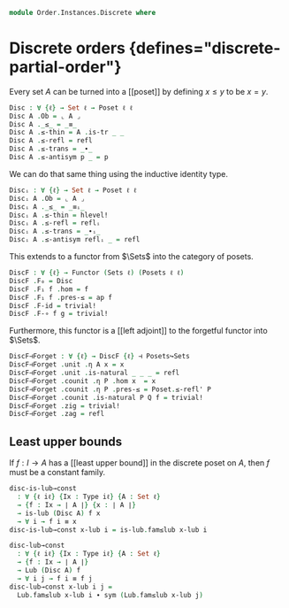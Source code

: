 <!--
```agda
open import Cat.Displayed.Univalence.Thin
open import Cat.Displayed.Total
open import Cat.Functor.Adjoint
open import Cat.Prelude

open import Order.Diagram.Lub
open import Order.Base
```
-->

```agda
module Order.Instances.Discrete where
```

<!--
```agda
open Functor
open Poset
open _⊣_
open _=>_
```
-->

# Discrete orders {defines="discrete-partial-order"}

Every set $A$ can be turned into a [[poset]] by defining $x \le y$ to
be $x = y$.

```agda
Disc : ∀ {ℓ} → Set ℓ → Poset ℓ ℓ
Disc A .Ob = ⌞ A ⌟
Disc A ._≤_ = _≡_
Disc A .≤-thin = A .is-tr _ _
Disc A .≤-refl = refl
Disc A .≤-trans = _∙_
Disc A .≤-antisym p _ = p
```

We can do that same thing using the inductive identity type.

```agda
Discᵢ : ∀ {ℓ} → Set ℓ → Poset ℓ ℓ
Discᵢ A .Ob = ⌞ A ⌟
Discᵢ A ._≤_ = _≡ᵢ_
Discᵢ A .≤-thin = hlevel!
Discᵢ A .≤-refl = reflᵢ
Discᵢ A .≤-trans = _∙ᵢ_
Discᵢ A .≤-antisym reflᵢ _ = refl
```

This extends to a functor from $\Sets$ into the category of posets.

```agda
DiscF : ∀ {ℓ} → Functor (Sets ℓ) (Posets ℓ ℓ)
DiscF .F₀ = Disc
DiscF .F₁ f .hom = f
DiscF .F₁ f .pres-≤ = ap f
DiscF .F-id = trivial!
DiscF .F-∘ f g = trivial!
```

Furthermore, this functor is a [[left adjoint]] to the forgetful functor
into $\Sets$.

```agda
DiscF⊣Forget : ∀ {ℓ} → DiscF {ℓ} ⊣ Posets↪Sets
DiscF⊣Forget .unit .η A x = x
DiscF⊣Forget .unit .is-natural _ _ _ = refl
DiscF⊣Forget .counit .η P .hom x  = x
DiscF⊣Forget .counit .η P .pres-≤ = Poset.≤-refl' P
DiscF⊣Forget .counit .is-natural P Q f = trivial!
DiscF⊣Forget .zig = trivial!
DiscF⊣Forget .zag = refl
```

## Least upper bounds

If $f : I \to A$ has a [[least upper bound]] in the discrete poset on
$A$, then $f$ must be a constant family.

```agda
disc-is-lub→const
  : ∀ {ℓ iℓ} {Ix : Type iℓ} {A : Set ℓ}
  → {f : Ix → ∣ A ∣} {x : ∣ A ∣}
  → is-lub (Disc A) f x
  → ∀ i → f i ≡ x
disc-is-lub→const x-lub i = is-lub.fam≤lub x-lub i

disc-lub→const
  : ∀ {ℓ iℓ} {Ix : Type iℓ} {A : Set ℓ}
  → {f : Ix → ∣ A ∣}
  → Lub (Disc A) f
  → ∀ i j → f i ≡ f j
disc-lub→const x-lub i j =
  Lub.fam≤lub x-lub i ∙ sym (Lub.fam≤lub x-lub j)
```

